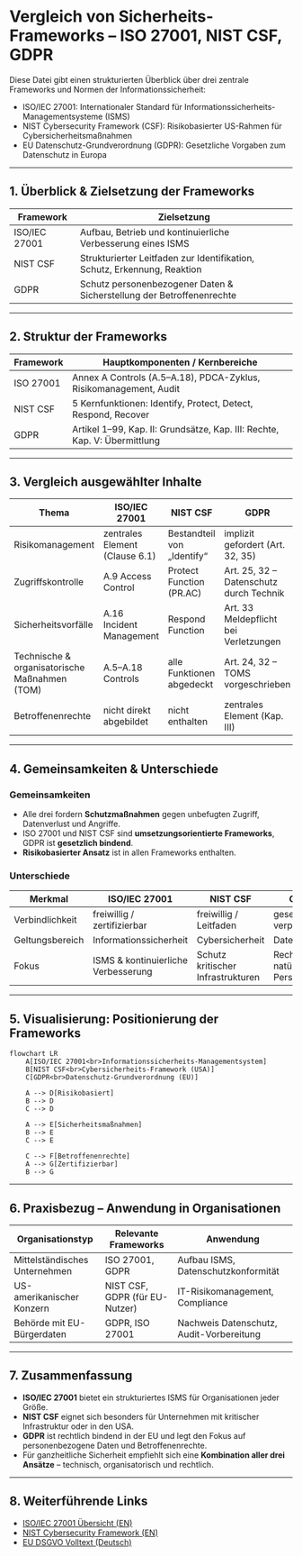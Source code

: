 # Vergleich von Sicherheits-Frameworks – ISO 27001, NIST CSF, GDPR

Diese Datei gibt einen strukturierten Überblick über drei zentrale Frameworks und Normen der Informationssicherheit:

- ISO/IEC 27001: Internationaler Standard für Informationssicherheits-Managementsysteme (ISMS)
- NIST Cybersecurity Framework (CSF): Risikobasierter US-Rahmen für Cybersicherheitsmaßnahmen
- EU Datenschutz-Grundverordnung (GDPR): Gesetzliche Vorgaben zum Datenschutz in Europa

---

## 1. Überblick & Zielsetzung der Frameworks

| Framework      | Zielsetzung                                                                 |
|----------------|------------------------------------------------------------------------------|
| ISO/IEC 27001  | Aufbau, Betrieb und kontinuierliche Verbesserung eines ISMS                 |
| NIST CSF       | Strukturierter Leitfaden zur Identifikation, Schutz, Erkennung, Reaktion   |
| GDPR           | Schutz personenbezogener Daten & Sicherstellung der Betroffenenrechte       |

---

## 2. Struktur der Frameworks

| Framework      | Hauptkomponenten / Kernbereiche                                         |
|----------------|-------------------------------------------------------------------------|
| ISO 27001      | Annex A Controls (A.5–A.18), PDCA-Zyklus, Risikomanagement, Audit       |
| NIST CSF       | 5 Kernfunktionen: Identify, Protect, Detect, Respond, Recover           |
| GDPR           | Artikel 1–99, Kap. II: Grundsätze, Kap. III: Rechte, Kap. V: Übermittlung |

---

## 3. Vergleich ausgewählter Inhalte

| Thema                          | ISO/IEC 27001                      | NIST CSF                           | GDPR                                 |
|--------------------------------|------------------------------------|------------------------------------|---------------------------------------|
| Risikomanagement               | zentrales Element (Clause 6.1)     | Bestandteil von „Identify“         | implizit gefordert (Art. 32, 35)     |
| Zugriffskontrolle              | A.9 Access Control                 | Protect Function (PR.AC)           | Art. 25, 32 – Datenschutz durch Technik |
| Sicherheitsvorfälle            | A.16 Incident Management           | Respond Function                   | Art. 33 Meldepflicht bei Verletzungen |
| Technische & organisatorische Maßnahmen (TOM) | A.5–A.18 Controls           | alle Funktionen abgedeckt          | Art. 24, 32 – TOMS vorgeschrieben     |
| Betroffenenrechte              | nicht direkt abgebildet            | nicht enthalten                    | zentrales Element (Kap. III)          |

---

## 4. Gemeinsamkeiten & Unterschiede

### Gemeinsamkeiten

- Alle drei fordern **Schutzmaßnahmen** gegen unbefugten Zugriff, Datenverlust und Angriffe.
- ISO 27001 und NIST CSF sind **umsetzungsorientierte Frameworks**, GDPR ist **gesetzlich bindend**.
- **Risikobasierter Ansatz** ist in allen Frameworks enthalten.

### Unterschiede

| Merkmal              | ISO/IEC 27001            | NIST CSF                  | GDPR                        |
|----------------------|--------------------------|---------------------------|-----------------------------|
| Verbindlichkeit      | freiwillig / zertifizierbar | freiwillig / Leitfaden     | gesetzlich verpflichtend    |
| Geltungsbereich      | Informationssicherheit     | Cybersicherheit             | Datenschutz                  |
| Fokus                | ISMS & kontinuierliche Verbesserung | Schutz kritischer Infrastrukturen | Rechte natürlicher Personen |

---

## 5. Visualisierung: Positionierung der Frameworks

```mermaid
flowchart LR
    A[ISO/IEC 27001<br>Informationssicherheits-Managementsystem] 
    B[NIST CSF<br>Cybersicherheits-Framework (USA)]
    C[GDPR<br>Datenschutz-Grundverordnung (EU)]

    A --> D[Risikobasiert]
    B --> D
    C --> D

    A --> E[Sicherheitsmaßnahmen]
    B --> E
    C --> E

    C --> F[Betroffenenrechte]
    A --> G[Zertifizierbar]
    B --> G
```
---
## 6. Praxisbezug – Anwendung in Organisationen

| Organisationstyp              | Relevante Frameworks       | Anwendung                                |
|-------------------------------|-----------------------------|------------------------------------------|
| Mittelständisches Unternehmen | ISO 27001, GDPR             | Aufbau ISMS, Datenschutzkonformität      |
| US-amerikanischer Konzern     | NIST CSF, GDPR (für EU-Nutzer) | IT-Risikomanagement, Compliance       |
| Behörde mit EU-Bürgerdaten    | GDPR, ISO 27001             | Nachweis Datenschutz, Audit-Vorbereitung |

---

## 7. Zusammenfassung

- **ISO/IEC 27001** bietet ein strukturiertes ISMS für Organisationen jeder Größe.
- **NIST CSF** eignet sich besonders für Unternehmen mit kritischer Infrastruktur oder in den USA.
- **GDPR** ist rechtlich bindend in der EU und legt den Fokus auf personenbezogene Daten und Betroffenenrechte.
- Für ganzheitliche Sicherheit empfiehlt sich eine **Kombination aller drei Ansätze** – technisch, organisatorisch und rechtlich.

---

## 8. Weiterführende Links

- [ISO/IEC 27001 Übersicht (EN)](https://www.iso.org/isoiec-27001-information-security.html)
- [NIST Cybersecurity Framework (EN)](https://www.nist.gov/cyberframework)
- [EU DSGVO Volltext (Deutsch)](https://eur-lex.europa.eu/eli/reg/2016/679/oj)
